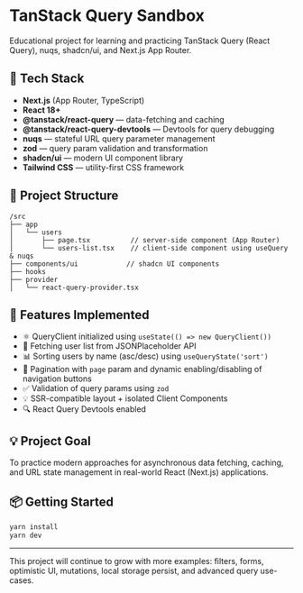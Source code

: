 # TanStack Query Sandbox

Educational project for learning and practicing TanStack Query (React Query), nuqs, shadcn/ui, and Next.js App Router.

## 🚀 Tech Stack

* **Next.js** (App Router, TypeScript)
* **React 18+**
* **@tanstack/react-query** — data-fetching and caching
* **@tanstack/react-query-devtools** — Devtools for query debugging
* **nuqs** — stateful URL query parameter management
* **zod** — query param validation and transformation
* **shadcn/ui** — modern UI component library
* **Tailwind CSS** — utility-first CSS framework

## 📂 Project Structure

```
/src
├── app
│   └── users
│       ├── page.tsx          // server-side component (App Router)
│       └── users-list.tsx    // client-side component using useQuery & nuqs
├── components/ui            // shadcn UI components
├── hooks
├── provider
│   └── react-query-provider.tsx
```

## 📄 Features Implemented

* ⚛️ QueryClient initialized using `useState(() => new QueryClient())`
* 🔄 Fetching user list from JSONPlaceholder API
* 📊 Sorting users by name (asc/desc) using `useQueryState('sort')`
* 📄 Pagination with `page` param and dynamic enabling/disabling of navigation buttons
* ✅ Validation of query params using `zod`
* 💡 SSR-compatible layout + isolated Client Components
* 🔍 React Query Devtools enabled

## 💡 Project Goal

To practice modern approaches for asynchronous data fetching, caching, and URL state management in real-world React (Next.js) applications.

## 📦 Getting Started

```bash
yarn install
yarn dev
```

---

This project will continue to grow with more examples: filters, forms, optimistic UI, mutations, local storage persist, and advanced query use-cases.
